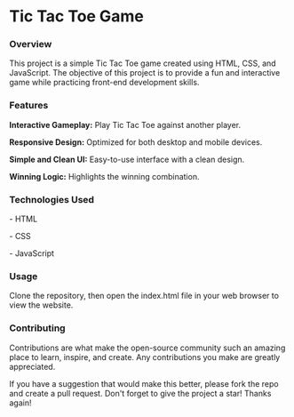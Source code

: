 <h1>Tic Tac Toe Game</h1>

<h3>Overview</h3>
<p>This project is a simple Tic Tac Toe game created using HTML, CSS, and JavaScript. The objective of this project is to provide a fun and interactive game while practicing front-end development skills.
</p>

<h3>Features</h3>
<p> <b>Interactive Gameplay:</b> Play Tic Tac Toe against another player.</p>
<p> <b>Responsive Design:</b> Optimized for both desktop and mobile devices.</p>
<p> <b>Simple and Clean UI:</b> Easy-to-use interface with a clean design.</p>
<p> <b>Winning Logic:</b> Highlights the winning combination.</p>


<h3>Technologies Used</h3>
<p> - HTML </p>
<p> - CSS </p>
<p> - JavaScript </p>

<h3> Usage </h3>
<p>Clone the repository, then open the index.html file in your web browser to view the website. </p>

<h3>Contributing</h3>
<p>Contributions are what make the open-source community such an amazing place to learn, inspire, and create. Any contributions you make are greatly appreciated.

If you have a suggestion that would make this better, please fork the repo and create a pull request. 
Don't forget to give the project a star! Thanks again!</p>
